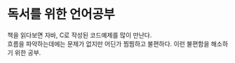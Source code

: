 # 독서를 위한 언어공부

책을 읽다보면 자바, C로 작성된 코드예제를 많이 만난다.  
흐름을 파악하는데에는 문제가 없지만 어딘가 찜찜하고 불편하다.
이런 불편함을 해소하기 위한 공부.
